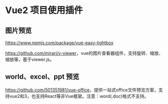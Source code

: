 # Vue2 项目使用插件

## 图片预览

<https://www.npmjs.com/package/vue-easy-lightbox>

<https://github.com/mirari/v-viewer>，vue的图片查看器组件，支持旋转、缩放、缩放等，基于viewer.js。



## world、excel、ppt 预览

<https://github.com/501351981/vue-office>，提供一站式office文件预览方案，支持vue2和3，也支持React等非Vue框架。注意：word(.doc)格式不支持。